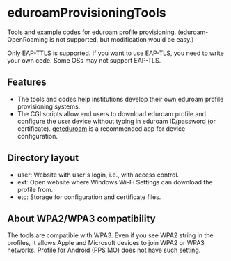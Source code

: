 # eduroamProvisioningTools
Tools and example codes for eduroam profile provisioning. (eduroam-OpenRoaming is not supported, but modification would be easy.)

Only EAP-TTLS is supported. If you want to use EAP-TLS, you need to write your own code. Some OSs may not support EAP-TLS.

## Features
- The tools and codes help institutions develop their own eduroam profile provisioning systems.
- The CGI scripts allow end users to download eduroam profile and configure the user device without typing in eduroam ID/password (or certificate). [geteduroam](https://www.geteduroam.app/) is a recommended app for device configuration.

## Directory layout
- user: Website with user's login, i.e., with access control.
- ext: Open website where Windows Wi-Fi Settings can download the profile from.
- etc: Storage for configuration and certificate files.

## About WPA2/WPA3 compatibility
The tools are compatible with WPA3. Even if you see WPA2 string in the profiles, it allows Apple and Microsoft devices to join WPA2 or WPA3 networks. Profile for Android (PPS MO) does not have such setting.
